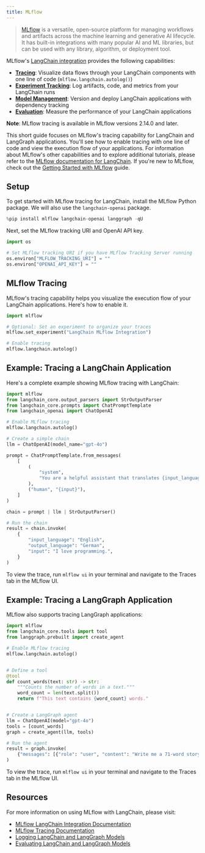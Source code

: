 ```yaml
---
title: MLflow
---
```


>[MLflow](https://mlflow.org/) is a versatile, open-source platform for managing workflows and artifacts across the machine learning and generative AI lifecycle. It has built-in integrations with many popular AI and ML libraries, but can be used with any library, algorithm, or deployment tool.

MLflow's [LangChain integration](https://mlflow.org/docs/latest/llms/langchain/autologging.html) provides the following capabilities:

- **[Tracing](https://mlflow.org/docs/latest/llms/langchain/autologging.html)**: Visualize data flows through your LangChain components with one line of code (`mlflow.langchain.autolog()`)
- **[Experiment Tracking](https://mlflow.org/docs/latest/llms/langchain/index.html#experiment-tracking)**: Log artifacts, code, and metrics from your LangChain runs
- **[Model Management](https://mlflow.org/docs/latest/model-registry.html)**: Version and deploy LangChain applications with dependency tracking
- **[Evaluation](https://mlflow.org/docs/latest/llms/langchain/index.html#mlflow-evaluate)**: Measure the performance of your LangChain applications

**Note**: MLflow tracing is available in MLflow versions 2.14.0 and later.

This short guide focuses on MLflow's tracing capability for LangChain and LangGraph applications. You'll see how to enable tracing with one line of code and view the execution flow of your applications. For information about MLflow's other capabilities and to explore additional tutorials, please refer to the [MLflow documentation for LangChain](https://mlflow.org/docs/latest/llms/langchain/index.html). If you're new to MLflow, check out the [Getting Started with MLflow](https://mlflow.org/docs/latest/getting-started/index.html) guide.

## Setup

To get started with MLflow tracing for LangChain, install the MLflow Python package. We will also use the `langchain-openai` package.



```python
%pip install mlflow langchain-openai langgraph -qU
```

Next, set the MLflow tracking URI and OpenAI API key.


```python
import os

# Set MLflow tracking URI if you have MLflow Tracking Server running
os.environ["MLFLOW_TRACKING_URI"] = ""
os.environ["OPENAI_API_KEY"] = ""
```

## MLflow Tracing

MLflow's tracing capability helps you visualize the execution flow of your LangChain applications. Here's how to enable it.


```python
import mlflow

# Optional: Set an experiment to organize your traces
mlflow.set_experiment("LangChain MLflow Integration")

# Enable tracing
mlflow.langchain.autolog()
```

## Example: Tracing a LangChain Application

Here's a complete example showing MLflow tracing with LangChain:


```python
import mlflow
from langchain_core.output_parsers import StrOutputParser
from langchain_core.prompts import ChatPromptTemplate
from langchain_openai import ChatOpenAI

# Enable MLflow tracing
mlflow.langchain.autolog()

# Create a simple chain
llm = ChatOpenAI(model_name="gpt-4o")

prompt = ChatPromptTemplate.from_messages(
    [
        (
            "system",
            "You are a helpful assistant that translates {input_language} to {output_language}.",
        ),
        ("human", "{input}"),
    ]
)

chain = prompt | llm | StrOutputParser()

# Run the chain
result = chain.invoke(
    {
        "input_language": "English",
        "output_language": "German",
        "input": "I love programming.",
    }
)
```

To view the trace, run `mlflow ui` in your terminal and navigate to the Traces tab in the MLflow UI.

## Example: Tracing a LangGraph Application

MLflow also supports tracing LangGraph applications:


```python
import mlflow
from langchain_core.tools import tool
from langgraph.prebuilt import create_agent

# Enable MLflow tracing
mlflow.langchain.autolog()


# Define a tool
@tool
def count_words(text: str) -> str:
    """Counts the number of words in a text."""
    word_count = len(text.split())
    return f"This text contains {word_count} words."


# Create a LangGraph agent
llm = ChatOpenAI(model="gpt-4o")
tools = [count_words]
graph = create_agent(llm, tools)

# Run the agent
result = graph.invoke(
    {"messages": [{"role": "user", "content": "Write me a 71-word story about a cat."}]}
)
```

To view the trace, run `mlflow ui` in your terminal and navigate to the Traces tab in the MLflow UI.

## Resources

For more information on using MLflow with LangChain, please visit:

- [MLflow LangChain Integration Documentation](https://mlflow.org/docs/latest/llms/langchain/index.html)
- [MLflow Tracing Documentation](https://mlflow.org/docs/latest/llms/tracing/index.html)
- [Logging LangChain and LangGraph Models](https://mlflow.org/docs/latest/llms/langchain/index.html#logging-models-from-code)
- [Evaluating LangChain and LangGraph Models](https://mlflow.org/docs/latest/llms/langchain/index.html#how-can-i-evaluate-a-langgraph-agent)
